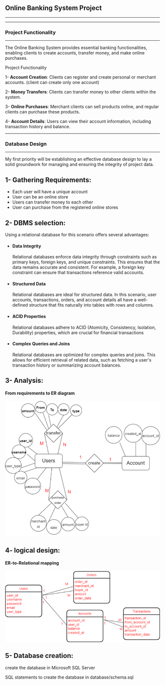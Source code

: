 ## Online Banking System Project

---
---
### Project Functionality


---

The Online Banking System provides essential banking functionalities, enabling clients to create accounts, transfer money, and make online purchases.

Project Functionality

1- **Account Creation**: Clients can register and create personal or merchant accounts.
    (client can create only one account)

2- **Money Transfers**: Clients can transfer money to other clients within the system.

3- **Online Purchases**: Merchant clients can sell products online, and regular clients can purchase these products.

4- **Account Details**: Users can view their account information, including transaction history and balance.

---

### Database Design

---
My first priority will be establishing an effective database design to lay a solid groundwork for managing and ensuring the integrity of project data.

## **1- Gathering Requirements:** 
- Each user will have a unique account 
- User can be an online store
- Users can transfer money to each other
- User can purchase from the registered online stores 

## **2- DBMS selection:**
Using a relational database for this scenario offers several advantages:
- #### Data Integrity

    Relational databases enforce data integrity through constraints such as primary keys, foreign keys, and unique constraints. This ensures that the data remains accurate and consistent. For example, a foreign key constraint can ensure that transactions reference valid accounts.

- #### Structured Data

    Relational databases are ideal for structured data. In this scenario, user accounts, transactions, orders, and account details all have a well-defined structure that fits naturally into tables with rows and columns.
- #### ACID Properties

    Relational databases adhere to ACID (Atomicity, Consistency, Isolation, Durability) properties, which are crucial for financial transactions

        

- #### Complex Queries and Joins

    Relational databases are optimized for complex queries and joins. This allows for efficient retrieval of related data, such as fetching a user's transaction history or summarizing account balances.

## **3- Analysis:**
#### From requirements to ER diagram

![ER Diagram](ER_diagram.png)

## **4- logical design:**

#### ER-to-Relational mapping

![schema](database_schema.png)

## **5- Database creation:**

create the database in Microsoft SQL Server

SQL statements to create the database in database/schema.sql









